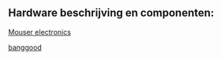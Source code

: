 ## Hardware beschrijving en componenten:
[Mouser electronics](https://www.mouser.be/ProjectManager/ProjectDetail.aspx?AccessID=bee20ebce3)

[banggood](https://www.banggood.com/20pcs-2-Pin-Plug-In-Screw-Terminal-Block-Connector-5_08mm-Pitch-p-993197.html?cur_warehouse=CN&rmmds=search)
